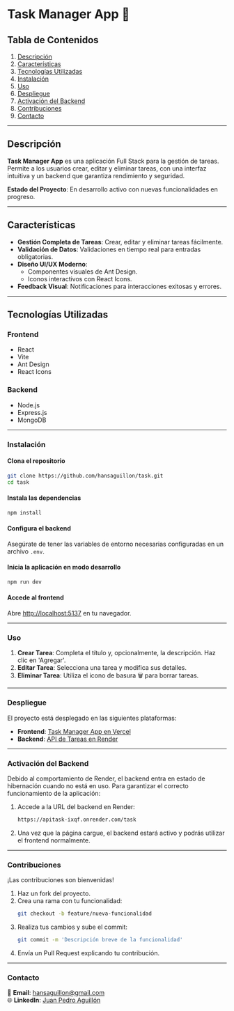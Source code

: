 # Task Manager App 📝

## Tabla de Contenidos
1. [Descripción](#descripción)
2. [Características](#características)
3. [Tecnologías Utilizadas](#tecnologías-utilizadas)
4. [Instalación](#instalación)
5. [Uso](#uso)
6. [Despliegue](#despliegue)
7. [Activación del Backend](#activación-del-backend)
8. [Contribuciones](#contribuciones)
9. [Contacto](#contacto)

---

## Descripción
**Task Manager App** es una aplicación Full Stack para la gestión de tareas. Permite a los usuarios crear, editar y eliminar tareas, con una interfaz intuitiva y un backend que garantiza rendimiento y seguridad.  

**Estado del Proyecto**: En desarrollo activo con nuevas funcionalidades en progreso.  

---

## Características
- **Gestión Completa de Tareas**: Crear, editar y eliminar tareas fácilmente.
- **Validación de Datos**: Validaciones en tiempo real para entradas obligatorias.
- **Diseño UI/UX Moderno**:
  - Componentes visuales de Ant Design.
  - Iconos interactivos con React Icons.
- **Feedback Visual**: Notificaciones para interacciones exitosas y errores.

---

## Tecnologías Utilizadas

### Frontend
- React
- Vite
- Ant Design
- React Icons

### Backend
- Node.js
- Express.js
- MongoDB

---

### Instalación

#### Clona el repositorio
```bash
git clone https://github.com/hansaguillon/task.git
cd task
```

#### Instala las dependencias
```bash
npm install
```

#### Configura el backend
Asegúrate de tener las variables de entorno necesarias configuradas en un archivo `.env`.

#### Inicia la aplicación en modo desarrollo
```bash
npm run dev
```

#### Accede al frontend
Abre [http://localhost:5137](http://localhost:5137) en tu navegador.

---

### Uso
1. **Crear Tarea**: Completa el título y, opcionalmente, la descripción. Haz clic en 'Agregar'.
2. **Editar Tarea**: Selecciona una tarea y modifica sus detalles.
3. **Eliminar Tarea**: Utiliza el icono de basura 🗑️ para borrar tareas.

---

### Despliegue
El proyecto está desplegado en las siguientes plataformas:
- **Frontend**: [Task Manager App en Vercel](https://task-five-pink-81.vercel.app/)
- **Backend**: [API de Tareas en Render](https://apitask-ixqf.onrender.com/task)

---

### Activación del Backend
Debido al comportamiento de Render, el backend entra en estado de hibernación cuando no está en uso. Para garantizar el correcto funcionamiento de la aplicación:

1. Accede a la URL del backend en Render:
   ```bash
   https://apitask-ixqf.onrender.com/task
   ```
2. Una vez que la página cargue, el backend estará activo y podrás utilizar el frontend normalmente.

---

### Contribuciones
¡Las contribuciones son bienvenidas!

1. Haz un fork del proyecto.
2. Crea una rama con tu funcionalidad:
   ```bash
   git checkout -b feature/nueva-funcionalidad
   ```
3. Realiza tus cambios y sube el commit:
   ```bash
   git commit -m 'Descripción breve de la funcionalidad'
   ```
4. Envía un Pull Request explicando tu contribución.

---

### Contacto
📧 **Email**: hansaguillon@gmail.com  
🌐 **LinkedIn**: [Juan Pedro Aguillón](https://www.linkedin.com/in/juanpedroaguillon/)
